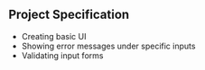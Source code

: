 ## Project Specification

- Creating basic UI
- Showing error messages under specific inputs
- Validating input forms